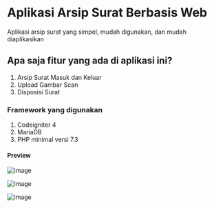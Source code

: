 # Aplikasi Arsip Surat Berbasis Web

Aplikasi arsip surat yang simpel, mudah digunakan, dan mudah diaplikasikan

## Apa saja fitur yang ada di aplikasi ini?

1. Arsip Surat Masuk dan Keluar
2. Upload Gambar Scan
3. Disposisi Surat

### Framework yang digunakan

1. Codeigniter 4
2. MariaDB
3. PHP minimal versi 7.3

#### Preview

![image](https://user-images.githubusercontent.com/24868458/156963856-db9a949e-b72c-410f-b020-c24b4131beec.png)

![image](https://user-images.githubusercontent.com/24868458/156963919-b28e334a-0e1f-4068-8d99-c33fcc765f40.png)

![image](https://user-images.githubusercontent.com/24868458/156963981-8545c1da-f99b-416d-bfe1-5dad14eab505.png)

